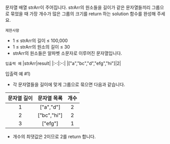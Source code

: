 문자열 배열 strArr이 주어집니다. strArr의 원소들을 길이가 같은 문자열들끼리 그룹으로 묶었을 때 가장 개수가 많은 그룹의 크기를 return 하는 solution 함수를 완성해 주세요.

`제한사항`
- 1 ≤ strArr의 길이 ≤ 100,000
- 1 ≤ strArr의 원소의 길이 ≤ 30
- strArr의 원소들은 알파벳 소문자로 이루어진 문자열입니다.

`입출력 예`
|strArr|result|
|:-:|:-:|
|["a","bc","d","efg","hi"]|2|

입출력 예 #1)
- 각 문자열들을 길이에 맞게 그룹으로 묶으면 다음과 같습니다.

|문자열 길이|문자열 목록|개수|
|:-:|:-:|:-:|
|1|["a","d"]|2|
|2|["bc","hi"]|2|
|3|["efg"]|1|

- 개수의 최댓값은 2이므로 2를 return 합니다.
